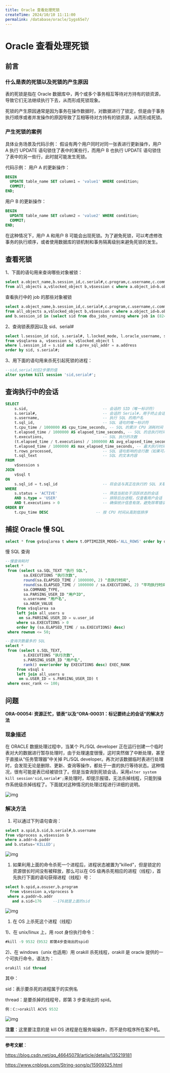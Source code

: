 ```yaml
---
title: Oracle 查看处理死锁
createTime: 2024/10/10 11:11:00
permalink: /database/oracle/1ygs65e7/
---
```


# Oracle 查看处理死锁

## 前言

### 什么是表的死锁以及死锁的产生原因

表的死锁是指在 Oracle 数据库中，两个或多个事务相互等待对方持有的锁资源，导致它们无法继续执行下去，从而形成死锁现象。

死锁的产生原因通常是因为事务在操作数据时，对数据进行了锁定，但是由于事务执行顺序或者并发操作的原因导致了互相等待对方持有的锁资源，从而形成死锁。

### 产生死锁的案例

具体业务场景及代码示例： 假设有两个用户同时对同一张表进行更新操作，用户 A 执行 UPDATE 语句锁住了表中的某些行，而用户 B 也执行 UPDATE 语句锁住了表中的另一些行，此时就可能发生死锁。

代码示例： 用户 A 的更新操作：

```sql
BEGIN
  UPDATE table_name SET column1 = 'value1' WHERE condition;
  COMMIT;
END;
```

用户 B 的更新操作：

```sql
BEGIN
  UPDATE table_name SET column2 = 'value2' WHERE condition;
  COMMIT;
END;
```

在这种情况下，用户 A 和用户 B 可能会出现死锁。为了避免死锁，可以考虑修改事务的执行顺序，或者使用数据库的锁机制和事务隔离级别来避免死锁的发生。

## 查看死锁

1、下面的语句用来查询哪些对象被锁：

```sql
select a.object_name,b.session_id,c.serial#,c.program,c.username,c.command,c.machine,c.lockwait
from all_objects a,v$locked_object b,v$session c where a.object_id=b.object_id and c.sid=b.session_id;
```

查看执行中的 job 的那些对象被锁

```sql
select a.object_name,b.session_id,c.serial#,c.program,c.username,c.command,c.machine,c.lockwait
from all_objects a,v$locked_object b,v$session c where a.object_id=b.object_id and c.sid=b.session_id
and b.session_id in (select sid from dba_jobs_running where job in (824,1044));
```

2、查询锁表原因以及 sid、serial#

```sql
select l.session_id sid, s.serial#, l.locked_mode, l.oracle_username, s.user#, l.os_user_name, s.machine, s.terminal, a.sql_text, a.action
from v$sqlarea a, v$session s, v$locked_object l
where l.session_id = s.sid and s.prev_sql_addr = a.address
order by sid, s.serial#;
```

3、用下面的语句用来杀死引起死锁的进程：

```sql
--sid,serial对应2步骤的值
alter system kill session 'sid,serial#';
```

## 查询执行中的会话

```sql
SELECT
    s.sid,                                 -- 会话的 SID（唯一标识符）
    s.serial#,                             -- 会话的 Serial#，用于终止会话时需要
    s.username,                            -- 执行 SQL 的用户名
    t.sql_id,                              -- SQL 语句的唯一标识符
    t.cpu_time / 1000000 AS cpu_time_seconds, -- SQL 的累计 CPU 消耗时间（秒）
    t.elapsed_time / 1000000 AS elapsed_time_seconds, -- SQL 的总执行时间（秒）
    t.executions,                          -- SQL 执行的次数
    (t.elapsed_time / t.executions) / 1000000 AS avg_elapsed_time_seconds, -- 平均每次执行时间（秒）
    t.elapsed_time / 1000000 AS max_elapsed_time_seconds, -- 最大执行时间（需要统计时提供完整信息）
    t.rows_processed,                      -- SQL 语句影响的总行数（如果可用）
    t.sql_text                             -- SQL 的文本内容
FROM
    v$session s
JOIN
    v$sql t
ON
    s.sql_id = t.sql_id                    -- 将会话与其正在执行的 SQL 关联
WHERE
    s.status = 'ACTIVE'                    -- 筛选当前处于活跃状态的会话
    AND s.type = 'USER'                    -- 排除后台进程，仅查看用户会话
    AND t.executions > 0                   -- 确保统计信息有效，避免除零错误
ORDER BY
    t.cpu_time DESC                     -- 按 CPU 时间从高到低排序
```

## 捕捉 Oracle 慢 SQL

```sql
select * from gv$sqlarea t where t.OPTIMIZER_MODE='ALL_ROWS' order by disk_reads desc
```

慢 SQL 查询

```sql
--慢查询耗时
select *
 from (select sa.SQL_TEXT "执行 SQL",
        sa.EXECUTIONS "执行次数",
        round(sa.ELAPSED_TIME / 1000000, 2) "总执行时间",
        round(sa.ELAPSED_TIME / 1000000 / sa.EXECUTIONS, 2) "平均执行时间",
        sa.COMMAND_TYPE,
        sa.PARSING_USER_ID "用户ID",
        u.username "用户名",
        sa.HASH_VALUE
     from v$sqlarea sa
     left join all_users u
      on sa.PARSING_USER_ID = u.user_id
     where sa.EXECUTIONS > 0
     order by (sa.ELAPSED_TIME / sa.EXECUTIONS) desc)
 where rownum <= 50;

--查询次数最多的 SQL
select *
 from (select s.SQL_TEXT,
        s.EXECUTIONS "执行次数",
        s.PARSING_USER_ID "用户名",
        rank() over(order by EXECUTIONS desc) EXEC_RANK
     from v$sql s
     left join all_users u
      on u.USER_ID = s.PARSING_USER_ID) t
 where exec_rank <= 100;
```

## 问题

**ORA-00054: 资源正忙，锁表”以及“ORA-00031：标记要终止的会话”的解决方法**

### 现象描述

在 ORACLE 数据处理过程中，当某个 PL/SQL developer 正在运行创建一个临时表对大的数据进行暂存处理时，由于处理速度很慢，这时突然做了中断处理，甚至于直接从“任务管理器”中关掉 PL/SQL developer。再次对该数据临时表进行处理时，会发现无论是删除、更新、查询等操作，都处于一直的执行等待状态。这种情况，很有可能是表已经被锁住了。但是当查询到死锁会话，采用`alter system kill session'sid,serial#';`来处理时，却提示报错，无法杀掉线程，只能到操作系统级杀掉线程了。下面就对这种情况的处理过程进行详细的说明。

![img](https://y.creammint.cn/articles/images/1875512-20220218155418508-1041493563.png)

### 解决方法

1. 可以通过下列语句查询：

```sql
select a.spid,b.sid,b.serial#,b.username
from v$process a,v$session b
where a.addr=b.paddr
and b.status='KILLED';
```

![img](https://y.creammint.cn/articles/images/1875512-20220218161428300-662981761.png)

1. 如果利用上面的命令杀死一个进程后，进程状态被置为"killed"，但是锁定的资源很长时间没有被释放，那么可以在 OS 级再杀死相应的进程（线程），首先执行下面的语句获得进程（线程）号：

```sql
select b.spid,a.osuser,b.program
  from v$session a,v$process b
 where a.paddr=b.addr
   and a.sid=176     --176就是上面的sid
```

![img](https://y.creammint.cn/articles/images/1875512-20220218161605390-1686124764.png)

1. 在 OS 上杀死这个进程（线程）

1)、在 unix/linux 上，用 root 身份执行命令：

```sql
#kill -9 9532（9532 即第4步查询出的spid）
```

2)、在 windows（unix 也适用）用 orakill 杀死线程，orakill 是 oracle 提供的一个可执行命令，语法为：

```sql
orakill sid thread
```

其中：

sid：表示要杀死的进程属于的实例名

thread：是要杀掉的线程号，即第 3 步查询出的 spid。

```sql
例：C:>orakill ACVS 9532
```

![img](https://y.creammint.cn/articles/images/1875512-20220218161852049-245548292.png)

**注意**：这里要注意的是 kill OS 进程是在服务端操作，而不是你程序所在客户机。

---

**参考文献**：

https://blog.csdn.net/qq_46645079/article/details/135219181

https://www.cnblogs.com/String-song/p/15909325.html
